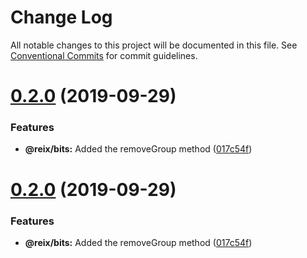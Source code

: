# Change Log

All notable changes to this project will be documented in this file.
See [Conventional Commits](https://conventionalcommits.org) for commit guidelines.

# [0.2.0](https://github.com/Mateiadrielrafael/reix/compare/@reix/bits@0.1.3...@reix/bits@0.2.0) (2019-09-29)


### Features

* **@reix/bits:** Added the removeGroup method ([017c54f](https://github.com/Mateiadrielrafael/reix/commit/017c54f))





# [0.2.0](https://github.com/Mateiadrielrafael/reix/compare/@reix/bits@0.1.3...@reix/bits@0.2.0) (2019-09-29)


### Features

* **@reix/bits:** Added the removeGroup method ([017c54f](https://github.com/Mateiadrielrafael/reix/commit/017c54f))
